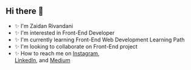 ## Hi there 👋
- ✨ I'm Zaidan Rivandani
- ✨ I'm interested in Front-End Developer
- ✨ I'm currently learning Front-End Web Development Learning Path
- ✨ I'm looking to collaborate on Front-End project
- ✨ How to reach me on 
<a href="https://www.instagram.com/@zai.dr/" target="_blank">Instagram</a>,  
<a href="https://www.linkedin.com/in/zaidanr19/" target="_blank">LinkedIn</a>, and 
<a href="https://medium.com/@zaidan1941" target="_blank">Medium</a>
 
<!--
**zaidrvnd/zaidrvnd** is a ✨ _special_ ✨ repository because its `README.md` (this file) appears on your GitHub profile.
-->
